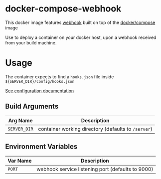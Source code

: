 # docker-compose-webhook

This docker image features [webhook](https://github.com/adnanh/webhook) built on top of the [docker/compose](https://hub.docker.com/r/docker/compose) image

Use to deploy a container on your docker host, upon a webhook received from your build machine.

# Usage

The container expects to find a `hooks.json` file inside `${SERVER_DIR}/config/hooks.json`

[See configuration documentation](https://github.com/adnanh/webhook/blob/master/README.md#configuration)

## Build Arguments
| Arg Name    | Description |
| ----------- | ----------- |
`SERVER_DIR`  | container working directory (defaults to `/server`)

## Environment Variables
| Var Name    | Description |
| ----------- | ----------- |
`PORT` | webhook service listening port (defaults to 9000)

